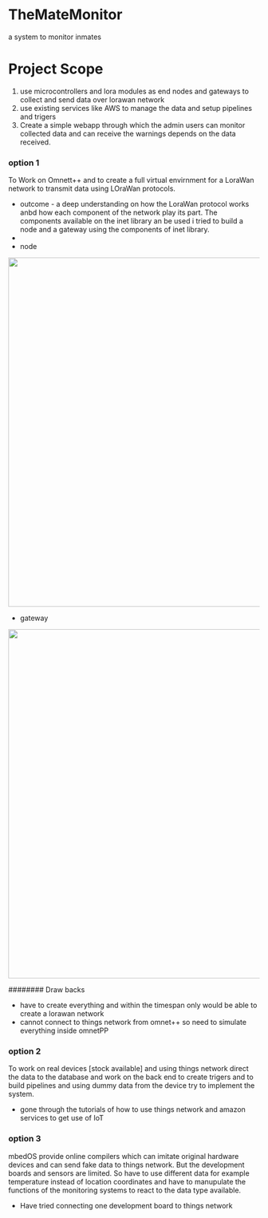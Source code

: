 # TheMateMonitor
a system to monitor inmates

# Project Scope
1. use microcontrollers and lora modules as end nodes and gateways to collect and send data over lorawan network
2. use existing services like AWS to manage the data and setup pipelines and trigers
3. Create a simple webapp through which the admin users can monitor collected data and can receive the warnings depends on the data received.

### option 1
 To Work on Omnett++ and to create a full virtual envirnment for a LoraWan network to transmit data using LOraWan protocols.
 - outcome - a deep understanding on how the LoraWan protocol works anbd how  each component of the network play its part. The components available on the inet library an be used i tried to build a node and a gateway using the components of inet library.
 - 
- node
<img src="https://user-images.githubusercontent.com/58026793/135358733-2366dff5-b23c-44f6-9c54-9a8ac9490e4a.png" width="700" />

- gateway
<img src="https://user-images.githubusercontent.com/58026793/135359389-a9834925-1ef1-4e1d-a74c-0716b4ba408d.png" width="700" />

######## Draw backs
- have to create everything and within the timespan only would be able to create a lorawan network
- cannot connect to things network from omnet++ so need to simulate everything inside omnetPP

### option 2
 To work on real devices [stock available] and using things network direct the data to the database and work on the back end to create trigers and to build pipelines and using dummy data from the device try to implement the system.
 - gone through the tutorials of how to use things network and amazon services to get use of IoT
 
 ### option 3 
mbedOS provide online compilers which can imitate original hardware devices and can send fake data to things network. But the development boards and sensors are limited. So have to use different data for example temperature instead of location coordinates and have to manupulate the functions of the monitoring systems to react to the data type available.
- Have tried connecting one development board to things network

